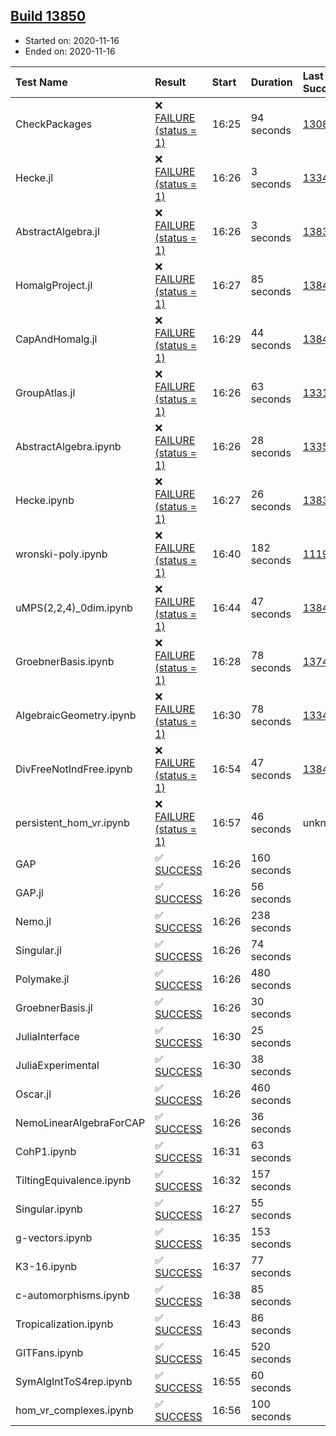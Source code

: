 ## [Build 13850](https://oscarci.mathematik.uni-kl.de/job/oscar/13850/)

* Started on: 2020-11-16
* Ended on: 2020-11-16

| Test Name    | Result | Start | Duration | Last Success | First Failure |
|:-------------|:-------|:------|:---------|:-------------|:--------------|
| CheckPackages | ❌ [FAILURE (status = 1)](https://oscarci.mathematik.uni-kl.de/job/oscar/13850/artifact/logs/build-13850/CheckPackages.log) | 16:25 | 94 seconds | [13085](https://oscarci.mathematik.uni-kl.de/job/oscar/13085/) | [13086](https://oscarci.mathematik.uni-kl.de/job/oscar/13086/) |
| Hecke.jl | ❌ [FAILURE (status = 1)](https://oscarci.mathematik.uni-kl.de/job/oscar/13850/artifact/logs/build-13850/Hecke.jl.log) | 16:26 | 3 seconds | [13341](https://oscarci.mathematik.uni-kl.de/job/oscar/13341/) | [13342](https://oscarci.mathematik.uni-kl.de/job/oscar/13342/) |
| AbstractAlgebra.jl | ❌ [FAILURE (status = 1)](https://oscarci.mathematik.uni-kl.de/job/oscar/13850/artifact/logs/build-13850/AbstractAlgebra.jl.log) | 16:26 | 3 seconds | [13837](https://oscarci.mathematik.uni-kl.de/job/oscar/13837/) | [13838](https://oscarci.mathematik.uni-kl.de/job/oscar/13838/) |
| HomalgProject.jl | ❌ [FAILURE (status = 1)](https://oscarci.mathematik.uni-kl.de/job/oscar/13850/artifact/logs/build-13850/HomalgProject.jl.log) | 16:27 | 85 seconds | [13845](https://oscarci.mathematik.uni-kl.de/job/oscar/13845/) | [13846](https://oscarci.mathematik.uni-kl.de/job/oscar/13846/) |
| CapAndHomalg.jl | ❌ [FAILURE (status = 1)](https://oscarci.mathematik.uni-kl.de/job/oscar/13850/artifact/logs/build-13850/CapAndHomalg.jl.log) | 16:29 | 44 seconds | [13845](https://oscarci.mathematik.uni-kl.de/job/oscar/13845/) | [13846](https://oscarci.mathematik.uni-kl.de/job/oscar/13846/) |
| GroupAtlas.jl | ❌ [FAILURE (status = 1)](https://oscarci.mathematik.uni-kl.de/job/oscar/13850/artifact/logs/build-13850/GroupAtlas.jl.log) | 16:26 | 63 seconds | [13311](https://oscarci.mathematik.uni-kl.de/job/oscar/13311/) | [13312](https://oscarci.mathematik.uni-kl.de/job/oscar/13312/) |
| AbstractAlgebra.ipynb | ❌ [FAILURE (status = 1)](https://oscarci.mathematik.uni-kl.de/job/oscar/13850/artifact/logs/build-13850/AbstractAlgebra.ipynb.log) | 16:26 | 28 seconds | [13355](https://oscarci.mathematik.uni-kl.de/job/oscar/13355/) | [13356](https://oscarci.mathematik.uni-kl.de/job/oscar/13356/) |
| Hecke.ipynb | ❌ [FAILURE (status = 1)](https://oscarci.mathematik.uni-kl.de/job/oscar/13850/artifact/logs/build-13850/Hecke.ipynb.log) | 16:27 | 26 seconds | [13837](https://oscarci.mathematik.uni-kl.de/job/oscar/13837/) | [13838](https://oscarci.mathematik.uni-kl.de/job/oscar/13838/) |
| wronski-poly.ipynb | ❌ [FAILURE (status = 1)](https://oscarci.mathematik.uni-kl.de/job/oscar/13850/artifact/logs/build-13850/wronski-poly.ipynb.log) | 16:40 | 182 seconds | [11192](https://oscarci.mathematik.uni-kl.de/job/oscar/11192/) | [11193](https://oscarci.mathematik.uni-kl.de/job/oscar/11193/) |
| uMPS(2,2,4)_0dim.ipynb | ❌ [FAILURE (status = 1)](https://oscarci.mathematik.uni-kl.de/job/oscar/13850/artifact/logs/build-13850/uMPS-2-2-4-_0dim.ipynb.log) | 16:44 | 47 seconds | [13841](https://oscarci.mathematik.uni-kl.de/job/oscar/13841/) | [13842](https://oscarci.mathematik.uni-kl.de/job/oscar/13842/) |
| GroebnerBasis.ipynb | ❌ [FAILURE (status = 1)](https://oscarci.mathematik.uni-kl.de/job/oscar/13850/artifact/logs/build-13850/GroebnerBasis.ipynb.log) | 16:28 | 78 seconds | [13748](https://oscarci.mathematik.uni-kl.de/job/oscar/13748/) | [13749](https://oscarci.mathematik.uni-kl.de/job/oscar/13749/) |
| AlgebraicGeometry.ipynb | ❌ [FAILURE (status = 1)](https://oscarci.mathematik.uni-kl.de/job/oscar/13850/artifact/logs/build-13850/AlgebraicGeometry.ipynb.log) | 16:30 | 78 seconds | [13341](https://oscarci.mathematik.uni-kl.de/job/oscar/13341/) | [13342](https://oscarci.mathematik.uni-kl.de/job/oscar/13342/) |
| DivFreeNotIndFree.ipynb | ❌ [FAILURE (status = 1)](https://oscarci.mathematik.uni-kl.de/job/oscar/13850/artifact/logs/build-13850/DivFreeNotIndFree.ipynb.log) | 16:54 | 47 seconds | [13845](https://oscarci.mathematik.uni-kl.de/job/oscar/13845/) | [13846](https://oscarci.mathematik.uni-kl.de/job/oscar/13846/) |
| persistent_hom_vr.ipynb | ❌ [FAILURE (status = 1)](https://oscarci.mathematik.uni-kl.de/job/oscar/13850/artifact/logs/build-13850/persistent_hom_vr.ipynb.log) | 16:57 | 46 seconds | unknown | unknown |
| GAP | ✅ [SUCCESS](https://oscarci.mathematik.uni-kl.de/job/oscar/13850/artifact/logs/build-13850/GAP.log) | 16:26 | 160 seconds |  |  |
| GAP.jl | ✅ [SUCCESS](https://oscarci.mathematik.uni-kl.de/job/oscar/13850/artifact/logs/build-13850/GAP.jl.log) | 16:26 | 56 seconds |  |  |
| Nemo.jl | ✅ [SUCCESS](https://oscarci.mathematik.uni-kl.de/job/oscar/13850/artifact/logs/build-13850/Nemo.jl.log) | 16:26 | 238 seconds |  |  |
| Singular.jl | ✅ [SUCCESS](https://oscarci.mathematik.uni-kl.de/job/oscar/13850/artifact/logs/build-13850/Singular.jl.log) | 16:26 | 74 seconds |  |  |
| Polymake.jl | ✅ [SUCCESS](https://oscarci.mathematik.uni-kl.de/job/oscar/13850/artifact/logs/build-13850/Polymake.jl.log) | 16:26 | 480 seconds |  |  |
| GroebnerBasis.jl | ✅ [SUCCESS](https://oscarci.mathematik.uni-kl.de/job/oscar/13850/artifact/logs/build-13850/GroebnerBasis.jl.log) | 16:26 | 30 seconds |  |  |
| JuliaInterface | ✅ [SUCCESS](https://oscarci.mathematik.uni-kl.de/job/oscar/13850/artifact/logs/build-13850/JuliaInterface.log) | 16:30 | 25 seconds |  |  |
| JuliaExperimental | ✅ [SUCCESS](https://oscarci.mathematik.uni-kl.de/job/oscar/13850/artifact/logs/build-13850/JuliaExperimental.log) | 16:30 | 38 seconds |  |  |
| Oscar.jl | ✅ [SUCCESS](https://oscarci.mathematik.uni-kl.de/job/oscar/13850/artifact/logs/build-13850/Oscar.jl.log) | 16:26 | 460 seconds |  |  |
| NemoLinearAlgebraForCAP | ✅ [SUCCESS](https://oscarci.mathematik.uni-kl.de/job/oscar/13850/artifact/logs/build-13850/NemoLinearAlgebraForCAP.log) | 16:26 | 36 seconds |  |  |
| CohP1.ipynb | ✅ [SUCCESS](https://oscarci.mathematik.uni-kl.de/job/oscar/13850/artifact/logs/build-13850/CohP1.ipynb.log) | 16:31 | 63 seconds |  |  |
| TiltingEquivalence.ipynb | ✅ [SUCCESS](https://oscarci.mathematik.uni-kl.de/job/oscar/13850/artifact/logs/build-13850/TiltingEquivalence.ipynb.log) | 16:32 | 157 seconds |  |  |
| Singular.ipynb | ✅ [SUCCESS](https://oscarci.mathematik.uni-kl.de/job/oscar/13850/artifact/logs/build-13850/Singular.ipynb.log) | 16:27 | 55 seconds |  |  |
| g-vectors.ipynb | ✅ [SUCCESS](https://oscarci.mathematik.uni-kl.de/job/oscar/13850/artifact/logs/build-13850/g-vectors.ipynb.log) | 16:35 | 153 seconds |  |  |
| K3-16.ipynb | ✅ [SUCCESS](https://oscarci.mathematik.uni-kl.de/job/oscar/13850/artifact/logs/build-13850/K3-16.ipynb.log) | 16:37 | 77 seconds |  |  |
| c-automorphisms.ipynb | ✅ [SUCCESS](https://oscarci.mathematik.uni-kl.de/job/oscar/13850/artifact/logs/build-13850/c-automorphisms.ipynb.log) | 16:38 | 85 seconds |  |  |
| Tropicalization.ipynb | ✅ [SUCCESS](https://oscarci.mathematik.uni-kl.de/job/oscar/13850/artifact/logs/build-13850/Tropicalization.ipynb.log) | 16:43 | 86 seconds |  |  |
| GITFans.ipynb | ✅ [SUCCESS](https://oscarci.mathematik.uni-kl.de/job/oscar/13850/artifact/logs/build-13850/GITFans.ipynb.log) | 16:45 | 520 seconds |  |  |
| SymAlgIntToS4rep.ipynb | ✅ [SUCCESS](https://oscarci.mathematik.uni-kl.de/job/oscar/13850/artifact/logs/build-13850/SymAlgIntToS4rep.ipynb.log) | 16:55 | 60 seconds |  |  |
| hom_vr_complexes.ipynb | ✅ [SUCCESS](https://oscarci.mathematik.uni-kl.de/job/oscar/13850/artifact/logs/build-13850/hom_vr_complexes.ipynb.log) | 16:56 | 100 seconds |  |  |
